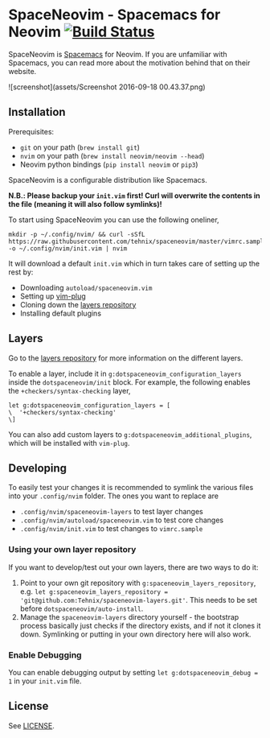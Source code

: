 # SpaceNeovim - Spacemacs for Neovim [![Build Status](https://travis-ci.org/Tehnix/spaceneovim.svg?branch=master)](https://travis-ci.org/Tehnix/spaceneovim)

SpaceNeovim is [Spacemacs](https://github.com/syl20bnr/spacemacs) for Neovim. If
you are unfamiliar with Spacemacs, you can read more about the motivation behind
that on their website.

![screenshot](assets/Screenshot 2016-09-18 00.43.37.png)

## Installation

Prerequisites:

* `git` on your path (`brew install git`)
* `nvim` on your path (`brew install neovim/neovim --head`)
* Neovim python bindings (`pip install neovim` or `pip3`)

SpaceNeovim is a configurable distribution like Spacemacs.

__N.B.: Please backup your `init.vim` first! Curl will overwrite the contents in the file (meaning it will also follow symlinks)!__

To start using SpaceNeovim you can use the following oneliner,

```shell
mkdir -p ~/.config/nvim/ && curl -sSfL https://raw.githubusercontent.com/tehnix/spaceneovim/master/vimrc.sample -o ~/.config/nvim/init.vim | nvim
```

It will download a default `init.vim` which in turn takes care of setting up the
rest by:

* Downloading `autoload/spaceneovim.vim`
* Setting up [vim-plug](https://github.com/junegunn/vim-plug)
* Cloning down the [layers repository](https://github.com/Tehnix/spaceneovim-layers)
* Installing default plugins

## Layers

Go to the [layers repository](https://github.com/Tehnix/spaceneovim-layers) for
more information on the different layers.

To enable a layer, include it in `g:dotspaceneovim_configuration_layers` inside the `dotspaceneovim/init` block. For example, the following enables the `+checkers/syntax-checking` layer,

```viml
let g:dotspaceneovim_configuration_layers = [
\  '+checkers/syntax-checking'
\]
```

You can also add custom layers to `g:dotspaceneovim_additional_plugins`, which will be installed with `vim-plug`.

## Developing

To easily test your changes it is recommended to symlink the various files into your `.config/nvim` folder. The ones you want to replace are

* `.config/nvim/spaceneovim-layers` to test layer changes
* `.config/nvim/autoload/spaceneovim.vim` to test core changes
* `.config/nvim/init.vim` to test changes to `vimrc.sample`

### Using your own layer repository

If you want to develop/test out your own layers, there are two ways to do it:

1. Point to your own git repository with `g:spaceneovim_layers_repository`, e.g. `let g:spaceneovim_layers_repository = 'git@github.com:Tehnix/spaceneovim-layers.git'`. This needs to be set before `dotspaceneovim/auto-install`.
1. Manage the `spaceneovim-layers` directory yourself - the bootstrap process basically just checks if the directory exists, and if not it clones it down. Symlinking or putting in your own directory here will also work.

### Enable Debugging

You can enable debugging output by setting `let g:dotspaceneovim_debug = 1` in your `init.vim` file.

## License

See [LICENSE](LICENSE).
